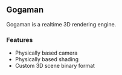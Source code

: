 ## Gogaman

Gogaman is a realtime 3D rendering engine.

### Features

- Physically based camera
- Physically based shading
- Custom 3D scene binary format